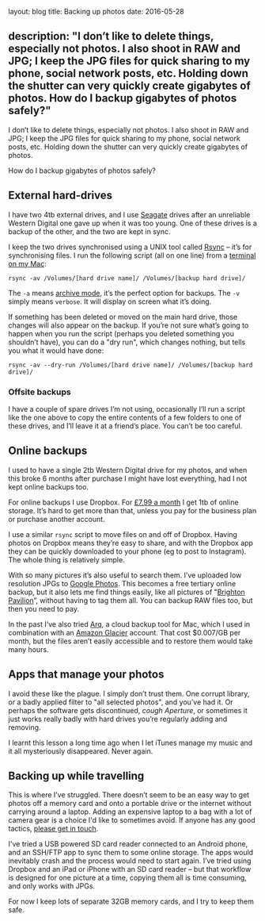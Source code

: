 layout: blog
title: Backing up photos
date: 2016-05-28

description: "I don’t like to delete things, especially not photos. I also shoot in RAW and JPG; I keep the JPG files for quick sharing to my phone, social network posts, etc. Holding down the shutter can very quickly create gigabytes of photos. How do I backup gigabytes of photos safely?"
---

I don’t like to delete things, especially not photos. I also shoot in RAW and JPG; I keep the JPG files for quick sharing to my phone, social network posts, etc. Holding down the shutter can very quickly create gigabytes of photos.

How do I backup gigabytes of photos safely?

## External hard-drives

I have two 4tb external drives, and I use [Seagate](http://amzn.to/1NV27l0) drives after an unreliable Western Digital one gave up when it was too young. One of these drives is a backup of the other, and the two are kept in sync.

I keep the two drives synchronised using a UNIX tool called [Rsync](https://en.wikipedia.org/wiki/Rsync) – it’s for synchronising files. I run the following script (all on one line) from a [terminal on my Mac](http://www.macworld.co.uk/feature/mac-software/get-more-out-of-os-x-terminal-3608274/):
```
rsync -av /Volumes/[hard drive name]/ /Volumes/[backup hard drive]/
```

The `-a` means [archive mode](http://serverfault.com/questions/141773/what-is-archive-mode-in-rsync), it’s the perfect option for backups. The `-v` simply means `verbose`. It will display on screen what it’s doing.

If something has been deleted or moved on the main hard drive, those changes will also appear on the backup. If you’re not sure what’s going to happen when you run the script (perhaps you deleted something you shouldn’t have), you can do a "dry run", which changes nothing, but tells you what it would have done:

```
rsync -av --dry-run /Volumes/[hard drive name]/ /Volumes/[backup hard drive]/
```

### Offsite backups

I have a couple of spare drives I’m not using, occasionally I’ll run a script like the one above to copy the entire contents of a few folders to one of these drives, and I’ll leave it at a friend’s place. You can’t be too careful.

## Online backups

I used to have a single 2tb Western Digital drive for my photos, and when this broke 6 months after purchase I might have lost everything, had I not kept online backups too.

For online backups I use Dropbox. For [£7.99 a month](https://www.dropbox.com/plans) I get 1tb of online storage. It’s hard to get more than that, unless you pay for the business plan or purchase another account.

I use a similar `rsync` script to move files on and off of Dropbox. Having photos on Dropbox means they’re easy to share, and with the Dropbox app they can be quickly downloaded to your phone (eg to post to Instagram). The whole thing is relatively simple.

With so many pictures it’s also useful to search them. I’ve uploaded low resolution JPGs to [Google Photos](https://photos.google.com/). This becomes a  free tertiary online backup, but it also lets me find things easily, like all pictures of "[Brighton Pavilion](/photos/brighton-pavilion-twilight/)”, without having to tag them all. You can backup RAW files too, but then you need to pay.

In the past I’ve also tried [Arq](https://www.arqbackup.com/), a cloud backup tool for Mac, which I used in combination with an [Amazon Glacier](https://aws.amazon.com/glacier/pricing/) account. That cost $0.007/GB per month, but the files aren’t easily accessible and to restore them would take many hours.

## Apps that manage your photos

I avoid these like the plague. I simply don’t trust them. One corrupt library, or a badly applied filter to "all selected photos", and you’ve had it. Or perhaps the software gets discontinued, *cough* _Aperture_, or sometimes it just works really badly with hard drives you’re regularly adding and removing.

I learnt this lesson a long time ago when I let iTunes manage my music and it all mysteriously disappeared. Never again.

## Backing up while travelling

This is where I’ve struggled. There doesn’t seem to be an easy way to get photos off a memory card and onto a portable drive or the internet without carrying around a laptop. Adding an expensive laptop to a bag with a lot of camera gear is a choice I'd like to sometimes avoid. If anyone has any good tactics, [please get in touch](/contact/).

I've tried a USB powered SD card reader connected to an Android phone, and an SSH/FTP app to sync them to some online storage. The apps would inevitably crash and the process would need to start again. I’ve tried using Dropbox and an iPad or iPhone with an SD card reader – but that workflow is designed for one picture at a time, copying them all is time consuming, and only works with JPGs.

For now I keep lots of separate 32GB memory cards, and I try to keep them safe.
